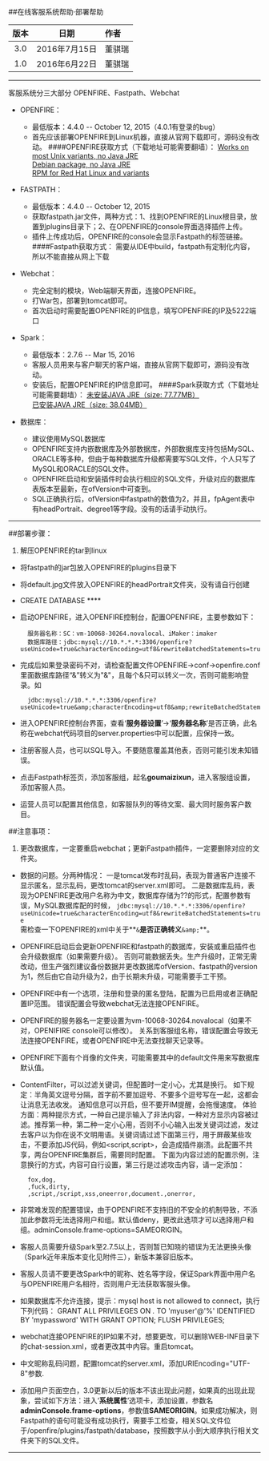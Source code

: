 ##在线客服系统帮助·部署帮助

版本|日期|作者
:--:|:--:|:--
3.0|2016年7月15日|董骐瑞
1.0|2016年6月22日|董骐瑞

---

客服系统分三大部分
OPENFIRE、Fastpath、Webchat

- OPENFIRE：
  - 最低版本：4.4.0 -- October 12, 2015（4.0.1有登录的bug）
  - 首先应该部署OPENFIRE到Linux机器，直接从官网下载即可，源码没有改动。
####OPENFIRE获取方式（下载地址可能需要翻墙）：
	[Works on most Unix variants, no Java JRE](https://www.igniterealtime.org/downloads/download-landing.jsp?file=openfire/openfire_4_0_2.tar.gz)  
	[Debian package, no Java JRE](https://www.igniterealtime.org/downloads/download-landing.jsp?file=openfire/openfire_4.0.2_all.deb)  
	[RPM for Red Hat Linux and variants](https://www.igniterealtime.org/downloads/download-landing.jsp?file=openfire/openfire-4.0.2-1.i386.rpm)

- FASTPATH：
  - 最低版本：4.4.0 -- October 12, 2015
  - 获取fastpath.jar文件，两种方式：1、找到OPENFIRE的Linux根目录，放置到plugins目录下；2、在OPENFIRE的console界面选择插件上传。
  - 插件上传成功后，OPENFIRE的console会显示Fastpath的标签链接。	
####Fastpath获取方式：
	需要从IDE中build，fastpath有定制化内容，所以不能直接从网上下载

- Webchat：
  - 完全定制的模块，Web端聊天界面，连接OPENFIRE。
  - 打War包，部署到tomcat即可。
  - 首次启动时需要配置OPENFIRE的IP信息，填写OPENFIRE的IP及5222端口

- Spark：
  - 最低版本：2.7.6 -- Mar 15, 2016
  - 客服人员用来与客户聊天的客户端，直接从官网下载即可，源码没有改动。
  - 安装后，配置OPENFIRE的IP信息即可。
####Spark获取方式（下载地址可能需要翻墙）：
	[未安装JAVA JRE（size: 77.77MB）](https://www.igniterealtime.org/downloads/download-landing.jsp?file=spark/spark_2_7_6.exe)  
	[已安装JAVA JRE（size: 38.04MB）](https://www.igniterealtime.org/downloads/download-landing.jsp?file=spark/online/spark_2_7_6_online.exe)

- 数据库：
  - 建议使用MySQL数据库
  - OPENFIRE支持内嵌数据库及外部数据库，外部数据库支持包括MySQL、ORACLE等多种，但由于每种数据库升级都需要写SQL文件，个人只写了MySQL和ORACLE的SQL文件。
  - OPENFIRE启动和安装插件时会执行相应的SQL文件，升级对应的数据库表版本至最新，在ofVersion中可查到。
  - SQL正确执行后，ofVersion中fastpath的数值为2，并且，fpAgent表中有headPortrait、degree1等字段。没有的话请手动执行。

---
##部署步骤：
1. 解压OPENFIRE的tar到linux
- 将fastpath的jar包放入OPENFIRE的plugins目录下
- 将default.jpg文件放入OPENFIRE的headPortrait文件夹，没有请自行创建
- CREATE DATABASE ****
- 启动OPENFIRE，进入OPENFIRE控制台，配置OPENFIRE，主要参数如下：  

		服务器名称：SC：vm-10068-30264.novalocal、iMaker：imaker
		数据库路径：jdbc:mysql://10.*.*.*:3306/openfire?useUnicode=true&characterEncoding=utf8&rewriteBatchedStatements=true

- 完成后如果登录密码不对，请检查配置文件OPENFIRE->conf->openfire.conf里面数据库路径“&”转义为"&amp;"，且每个&只可以转义一次，否则可能影响登录。如  
 
		jdbc:mysql://10.*.*.*:3306/openfire?useUnicode=true&amp;characterEncoding=utf8&amp;rewriteBatchedStatements=true  
- 进入OPENFIRE控制台界面，查看‘**服务器设置**’->‘**服务器名称**’是否正确，此名称在webchat代码项目的server.properties中可以配置，应保持一致。
- 注册客服人员，也可以SQL导入。不要随意覆盖其他表，否则可能引发未知错误。
- 点击Fastpath标签页，添加客服组，起名**goumaizixun**，进入客服组设置，添加客服人员。
- 运营人员可以配置其他信息，如客服队列的等待文案、最大同时服务客户数目。


##注意事项：

1. 更改数据库，一定要重启webchat；更新Fastpath插件，一定要删除对应的文件夹。
-  数据的问题。分两种情况：
一是tomcat发布时乱码，表现为普通客户连接不显示匿名，显示乱码，更改tomcat的server.xml即可。
二是数据库乱码，表现为OPENFIRE更改用户名称为中文，数据库存储为??的形式，配置参数有误，MySQL数据库配的时候，
`jdbc:mysql://10.*.*.*:3306/openfire?useUnicode=true&characterEncoding=utf8&rewriteBatchedStatements=true`  
需检查一下OPENFIRE的xml中关于**`&`**是否正确转义**`&amp;`**。
- OPENFIRE启动后会更新OPENFIRE和fastpath的数据库，安装或重启插件也会升级数据库（如果需要升级）。
否则可能数据丢失。生产升级时，正常无需改动，但生产强烈建议备份数据并更改数据库ofVersion、fastpath的version为1，然后由它自动升级为2，由于长期未升级，可能需要手工干预。
- OPENFIRE中有一个选项，注册和登录的匿名登陆，配置为已启用或者正确配置IP范围。
错误配置会导致webchat无法连接OPENFIRE。
- OPENFIRE的服务器名一定要设置为vm-10068-30264.novalocal（如果不对，OPENIFIRE console可以修改）。
关系到客服组名称，错误配置会导致无法连接OPENFIRE，或者OPENFIRE中无法查找聊天记录等。
- OPENFIRE下面有个肖像的文件夹，可能需要其中的default文件用来写数据库默认值。
- ContentFilter，可以过滤关键词，但配置时一定小心，尤其是换行。
如下规定：半角英文逗号分隔，首字前不要加逗号、不要多个逗号写在一起，这都会让消息无法收发。
通知信息可以开启，但不要开IM提醒，会拖慢速度。
体验方面：两种提示方式，一种自己提示输入了非法内容，一种对方显示内容被过滤。推荐第一种，第二种一定小心用，否则不小心输入出发关键词过滤，发过去客户以为你在说不文明用语。关键词请过滤下面第三行，用于屏蔽某些攻击，不要添加JS代码，例如<script,script>，会造成插件崩溃。此配置不共享，两台OPENFIRE集群后，需要同时配置。
下面为内容过滤的配置示例，注意换行的方式，内容可自行设置，第三行是过滤攻击内容，请一定添加：  

		fox,dog, 
		,fuck,dirty,
		,script,/script,xss,oneerror,document.,onerror,
		
- 非常难发现的配置错误，由于OPENFIRE不支持旧的不安全的机制导致，不添加此参数将无法选择用户和组。默认值deny，更改此选项才可以选择用户和组。adminConsole.frame-options=SAMEORIGIN。
- 客服人员需要升级Spark至2.7.5以上，否则暂已知晓的错误为无法更换头像（Spark近年来版本变化见附件三），新版本兼容旧版本。
- 客服人员请不要更改Spark中的昵称、姓名等字段，保证Spark界面中用户名与OPENFIRE用户名相符，否则用户无法获取客服头像。
- 如果数据库不允许连接，提示：mysql host is not allowed to connect，执行下列代码：
GRANT ALL PRIVILEGES ON *.* TO 'myuser'@'%' IDENTIFIED BY 'mypassword' WITH GRANT OPTION;
FLUSH PRIVILEGES;
- webchat连接OPENFIRE的IP如果不对，想要更改，可以删除WEB-INF目录下的chat-session.xml，或者更改其中内容。重启tomcat。
- 中文昵称乱码问题，配置tomcat的server.xml，添加URIEncoding="UTF-8"参数.
- 添加用户页面空白，3.0更新以后的版本不该出现此问题，如果真的出现此现象，尝试如下方法：进入‘**系统属性**’选项卡，添加设置，参数名**adminConsole.frame-options**，参数值**SAMEORIGIN**。如果成功解决，则Fastpath的语句可能没有成功执行，需要手工检查，相关SQL文件位于/openfire/plugins/fastpath/database，按照数字从小到大顺序执行相关文件夹下的SQL文件。

---



